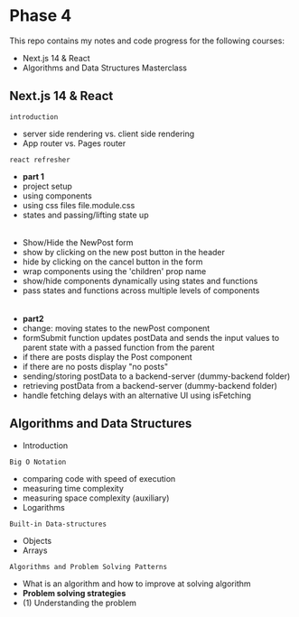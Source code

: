 
# Phase 4
This repo contains my notes and code progress for the following courses:

- Next.js 14 & React
- Algorithms and Data Structures Masterclass

## **Next.js 14 & React**

`introduction`
- server side rendering vs. client side rendering 
- App router vs. Pages router

`react refresher`
- **part 1**
- project setup
- using components
- using css files file.module.css
- states and passing/lifting state up
######
- Show/Hide the NewPost form
- show by clicking on the new post button in the header
- hide by clicking on the cancel button in the form
- wrap components using the 'children' prop name
- show/hide components dynamically using states and functions
- pass states and functions across multiple levels of components
######
- **part2**
-  change: moving states to the newPost component
- formSubmit function updates postData and sends the input values to parent state with a passed function from the parent
- if there are posts display the Post component
- if there are no posts display "no posts"
- sending/storing postData to a backend-server (dummy-backend folder)
- retrieving postData from a backend-server (dummy-backend folder)
- handle fetching delays with an alternative UI using isFetching


## **Algorithms and Data Structures**


- Introduction 

`Big O Notation`
- comparing code with speed of execution
- measuring time complexity
- measuring space complexity (auxiliary)
- Logarithms

`Built-in Data-structures`
- Objects
- Arrays

`Algorithms and Problem Solving Patterns`
- What is an algorithm and how to improve at solving algorithm
- **Problem solving strategies**
- (1) Understanding the problem

